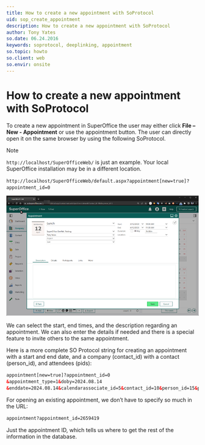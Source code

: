 ```yaml
---
title: How to create a new appointment with SoProtocol
uid: sop_create_appointment
description: How to create a new appointment with SoProtocol
author: Tony Yates
so.date: 06.24.2016
keywords: soprotocol, deeplinking, appointment
so.topic: howto
so.client: web
so.envir: onsite
---
```


# How to create a new appointment with SoProtocol

To create a new appointment in SuperOffice the user may either click **File – New - Appointment** or use the appointment button. The user can directly open it on the same browser by using the following SoProtocol.

> [!NOTE]
> `http://localhost/SuperOfficeWeb/` is just an example. Your local SuperOffice installation may be in a different location.

`http://localhost/SuperOfficeWeb/default.aspx?appointment[new=true]?appointment_id=0`

![11][img1]

We can select the start, end times, and the description regarding an appointment. We can also enter the details if needed and there is a special feature to invite others to the same appointment.

Here is a more complete SO Protocol string for creating an appointment with a start and end date, and a company (contact_id) with a contact (person_id), and attendees (pids):

```html
appointment[new=true]?appointment_id=0 
&appointment_type=1&doby=2024.08.14
&enddate=2024.08.14&calendarassociate_id=5&contact_id=10&person_id=15&pids=5,10,15
```

For opening an existing appointment, we don’t have to specify so much in the URL:

```html
appointment?appointment_id=2659419
```

Just the appointment ID, which tells us where to get the rest of the information in the database.

<!-- **See Also:** AppointmentEntity -->

<!-- Referenced links -->

<!-- Referenced images -->
[img1]: media/appointment-default.png

